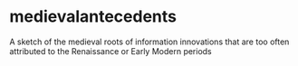 # medievalantecedents
A sketch of the medieval roots of information innovations that are too often attributed to the Renaissance or Early Modern periods
